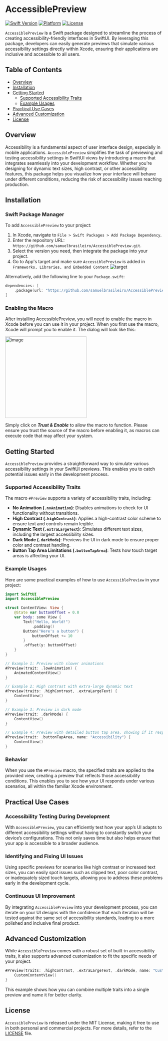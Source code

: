 # AccessiblePreview

[![Swift Version](https://img.shields.io/badge/Swift-5.10-orange.svg)](https://swift.org)
[![Platform](https://img.shields.io/badge/Platform-iOS%2016.0%2B%20%7C%20macOS%2010.15%2B-lightgrey.svg)](https://developer.apple.com/documentation/xcode/creating_a_mac_app)
[![License](https://img.shields.io/github/license/samuelbrasileiro/AccessiblePreview)](https://github.com/samuelbrasileiro/AccessiblePreview/blob/main/LICENSE)

`AccessiblePreview` is a Swift package designed to streamline the process of creating accessibility-friendly interfaces in SwiftUI. By leveraging this package, developers can easily generate previews that simulate various accessibility settings directly within Xcode, ensuring their applications are inclusive and accessible to all users.

## Table of Contents

- [Overview](#overview)
- [Installation](#installation)
- [Getting Started](#getting-started)
  - [Supported Accessibility Traits](#supported-accessibility-traits)
  - [Example Usages](#example-usages)
- [Practical Use Cases](#practical-use-cases)
- [Advanced Customization](#advanced-customization)
- [License](#license)

## Overview

Accessibility is a fundamental aspect of user interface design, especially in mobile applications. `AccessiblePreview` simplifies the task of previewing and testing accessibility settings in SwiftUI views by introducing a macro that integrates seamlessly into your development workflow. Whether you're designing for dynamic text sizes, high contrast, or other accessibility features, this package helps you visualize how your interface will behave under different conditions, reducing the risk of accessibility issues reaching production.

## Installation

### Swift Package Manager

To add `AccessiblePreview` to your project:

1. In Xcode, navigate to `File > Swift Packages > Add Package Dependency`.
2. Enter the repository URL: `https://github.com/samuelbrasileiro/AccessiblePreview.git`.
3. Select the version you need, then integrate the package into your project.
4. Go to App's target and make sure `AccessiblePreview` is added in `Frameworks, Libraries, and Embedded Content` 
![target](https://github.com/user-attachments/assets/6c1abfd6-1112-40c3-8e3e-bf75b6a087c5)

Alternatively, add the following line to your `Package.swift`:

```swift
dependencies: [
    .package(url: "https://github.com/samuelbrasileiro/AccessiblePreview.git", from: "1.0.0")
]
```

### Enabling the Macro

After installing AccessiblePreview, you will need to enable the macro in Xcode before you can use it in your project. When you first use the macro, Xcode will prompt you to enable it. The dialog will look like this:

<img width="260" alt="image" src="https://github.com/user-attachments/assets/ff155034-d248-4132-ae2e-8730eaf5ab2d">

Simply click on ***Trust & Enable*** to allow the macro to function. Please ensure you trust the source of the macro before enabling it, as macros can execute code that may affect your system.

## Getting Started

`AccessiblePreview` provides a straightforward way to simulate various accessibility settings in your SwiftUI previews. This enables you to catch potential issues early in the development process.

### Supported Accessibility Traits

The macro `#Preview` supports a variety of accessibility traits, including:

- **No Animation (`.noAnimation`)**: Disables animations to check for UI functionality without transitions.
- **High Contrast (`.highContrast`)**: Applies a high-contrast color scheme to ensure text and controls remain legible.
- **Dynamic Text (`.extraLargeText`)**: Simulates different text sizes, including the largest accessibility sizes.
- **Dark Mode (`.darkMode`)**: Previews the UI in dark mode to ensure proper color and contrast handling.
- **Button Tap Area Limitations (`.buttonTapArea`)**: Tests how touch target areas is affecting your UI.

### Example Usages

Here are some practical examples of how to use `AccessiblePreview` in your project:

```swift
import SwiftUI
import AccessiblePreview

struct ContentView: View {
    @State var buttonOffset = 0.0
    var body: some View {
        Text("Hello, World!")
            .padding()
        Button("Here's a button") {
            buttonOffset += 10
        }
        .offset(y: buttonOffset)
    }
}

// Example 1: Preview with slower animations
#Preview(trait: .lowAnimation) {
    AnimatedContentView()
}

// Example 2: High contrast with extra-large dynamic text
#Preview(traits: .highContrast, .extraLargeText) {
    ContentView()
}

// Example 3: Preview in dark mode
#Preview(trait: .darkMode) {
    ContentView()
}

// Example 4: Preview with detailed button tap area, showing if it respects minimal 44x44px limit
#Preview(trait: .buttonTapArea, name: "Accessibility") {
    ContentView()
}
```

### Behavior

When you use the `#Preview` macro, the specified traits are applied to the provided view, creating a preview that reflects those accessibility conditions. This enables you to see how your UI responds under various scenarios, all within the familiar Xcode environment.

## Practical Use Cases

### Accessibility Testing During Development

With `AccessiblePreview`, you can efficiently test how your app’s UI adapts to different accessibility settings without having to constantly switch your device’s configurations. This not only saves time but also helps ensure that your app is accessible to a broader audience.

### Identifying and Fixing UI Issues

Using specific previews for scenarios like high contrast or increased text sizes, you can easily spot issues such as clipped text, poor color contrast, or inadequately sized touch targets, allowing you to address these problems early in the development cycle.

### Continuous UI Improvement

By integrating `AccessiblePreview` into your development process, you can iterate on your UI designs with the confidence that each iteration will be tested against the same set of accessibility standards, leading to a more polished and inclusive final product.

## Advanced Customization

While `AccessiblePreview` comes with a robust set of built-in accessibility traits, it also supports advanced customization to fit the specific needs of your project.

```swift
#Preview(traits: .highContrast, .extraLargeText, .darkMode, name: "Custom Preview") {
    CustomContentView()
}
```

This example shows how you can combine multiple traits into a single preview and name it for better clarity.

## License

`AccessiblePreview` is released under the MIT License, making it free to use in both personal and commercial projects. For more details, refer to the [LICENSE](LICENSE) file.
